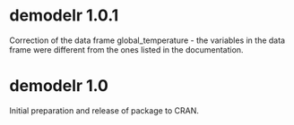# demodelr 1.0.1
Correction of the data frame global_temperature - the variables in the data frame were different from the ones listed in the documentation.

# demodelr 1.0
Initial preparation and release of package to CRAN.
